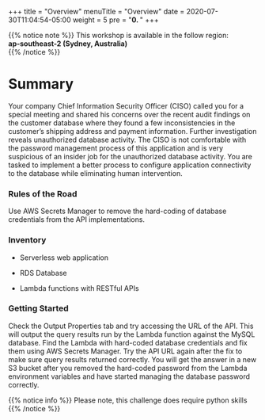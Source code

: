 +++
title = "Overview"
menuTitle = "Overview"
date = 2020-07-30T11:04:54-05:00
weight = 5
pre = "<b>0. </b>"
+++

{{% notice note %}}
This workshop is available in the follow region:   
**ap-southeast-2 (Sydney, Australia)**  
{{% /notice %}}

<h1>Summary</h1>
<p> Your company Chief Information Security Officer (CISO) called you for a special meeting and shared his concerns over the recent audit findings on the customer database where they found a few inconsistencies in the customer’s shipping address and payment
  information. Further investigation reveals unauthorized database activity. The CISO is not comfortable with the password management process of this application and is very suspicious of an insider job for the unauthorized database activity.
  You are tasked to implement a better process to configure application connectivity to the database while eliminating human intervention.</p>
<h3>Rules of the Road</h3>
<p> Use AWS Secrets Manager to remove the hard-coding of database credentials from the API implementations. </p>
<h3>Inventory</h3>
<ul><li>
    <p>Serverless web application</p>
  </li><li>
    <p>RDS Database</p>
  </li><li>
    <p>Lambda functions with RESTful APIs</p>
  </li></ul>
<h3>Getting Started</h3>
<p>Check the Output Properties tab and try accessing the URL of the API. This will output the query results run by the Lambda function against the MySQL database. Find the Lambda with hard-coded database credentials and fix them using AWS Secrets Manager.
  Try the API URL again after the fix to make sure query results returned correctly. You will get the answer in a new S3 bucket after you removed the hard-coded password from the Lambda environment variables and have started managing the database password
  correctly. </p>

{{% notice info %}}
Please note, this challenge does require python skills
{{% /notice %}}
